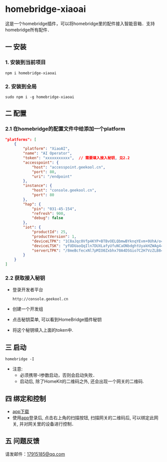 # homebridge-xiaoai

这是一个homebridge插件，可以将homebridge里的配件接入智能音箱．支持homebridge所有配件．



## 一 安装

### 1. 安装到当前项目

```
npm i homebridge-xiaoai
```

### 2. 安装到全局

```
sudo npm i -g homebridge-xiaoai
```



## 二 配置

### 2.1 在homebridge的配置文件中给添加一个platform

```json
"platforms": [
    {
        "platform": "XiaoAI",
        "name": "AI Operator",
        "token": "xxxxxxxxxxx",  // 需要填入接入秘钥, 见2.2
        "accesspoint": {
            "host": "accesspoint.geekool.cn",
            "port": 80,
            "uri": "/endpoint"
        },
        "instance": {
            "host": "console.geekool.cn",
            "port": 80
        },
        "hap": {
            "pin": "031-45-154",
            "refresh": 900,
            "debug": false
        },
        "iot": {
            "productId": 25,
            "productVersion": 1,
            "deviceLTPK": "1C8aJqc0Vfp4KYP+BTBvOELQbmwBYknqYEvm+0UhA/o=",
            "deviceLTSK": "yfUDUaoQqIln7DUXLafyUfuNCaONbdghtUyakHZWAg4=",
            "serverLTPK": "/8meBcfecxNl7pMIO0Zxbhx70A4DSGio7C2H7VzZLB8="
        }
    }
]
```

### 2.2 获取接入秘钥

* 登录开发者平台

  ```http
  http://console.geekool.cn
  ```

* 创建一个开发组

* 点击秘钥菜单, 可以看到HomeBridge插件秘钥

* 将这个秘钥填入上面的token中. 



## 三 启动

```
homebridge -I
```

* 注意:
  * 必须携带-I参数启动，否则会启动失败．
  * 启动后,  除了HomeKit的二维码之外, 还会出现一个网关的二维码.



## 四 绑定和控制

* [app下载][1]
* 使用[app][1]登录后, 点击右上角的扫描按钮, 扫描网关的二维码后, 可以绑定此网关, 并对网关里的设备进行控制．

## 五 问题反馈
请发邮件：17915185@qq.com

[1]: https://geekool.oss-cn-beijing.aliyuncs.com/GeekHome-2019-7-13-0916.apk
